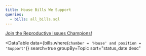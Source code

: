 ```yaml
---
title: House Bills We Support
queries:
  - bills: all_bills.sql
---
```


[Join the Reproductive Issues Champions!](https://secure.everyaction.com/ijP2C35RDk-5hJVeXth1Fw2)

<DataTable 
  data={bills.where(`chamber = 'House' and position = 'Support'`)} 
  search=true 
  groupBy=Topic 
  sort="status_date desc"
>
  <Column id=url contentType=link linkLabel=bill_number title="Bill Number" opposite=Position openInNewTab=true/>
  <Column id=status_field title="Status" />
  <Column id=last_action_date title="Last Updated" />
  <Column id=last_action title="Action" />
  <Column id=bill_text_link contentType=link linkLabel="View Text" title="Bill Text" openInNewTab=true />
  <Column id=Position />
  <Column id=texas_impact_description	title="Description" />
</DataTable>